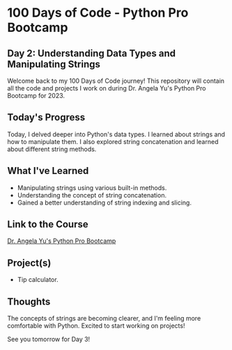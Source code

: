 # 100 Days of Code - Python Pro Bootcamp
## Day 2: Understanding Data Types and Manipulating Strings

Welcome back to my 100 Days of Code journey! This repository will contain all the code and projects I work on during Dr. Angela Yu's Python Pro Bootcamp for 2023.

## Today's Progress
Today, I delved deeper into Python's data types. I learned about strings and how to manipulate them. I also explored string concatenation and learned about different string methods.

## What I've Learned
- Manipulating strings using various built-in methods.
- Understanding the concept of string concatenation.
- Gained a better understanding of string indexing and slicing.

## Link to the Course
[Dr. Angela Yu's Python Pro Bootcamp](https://www.udemy.com/course/100-days-of-code/)

## Project(s)
- Tip calculator.

## Thoughts
The concepts of strings are becoming clearer, and I'm feeling more comfortable with Python. Excited to start working on projects!

See you tomorrow for Day 3!
